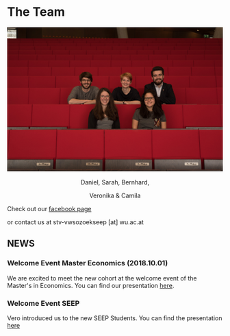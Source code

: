 # The Team

![](team.jpg)
 
 <center> 
 
 Daniel, Sarah, Bernhard, <br/>

 Veronika & Camila

</center>

<p>
<p>

Check out our [facebook page](https://www.facebook.com/vwsozoekseep/)

or contact us at stv-vwsozoekseep [at] wu.ac.at

## NEWS

### Welcome Event Master Economics (2018.10.01)

We are excited to meet the new cohort at the welcome event of the Master's in Economics. You can find our presentation [here](./presi.pdf).

### Welcome Event SEEP

Vero introduced us to the new SEEP Students. You can find the presentation [here](./Presentation_welcome_seep_.pdf)
